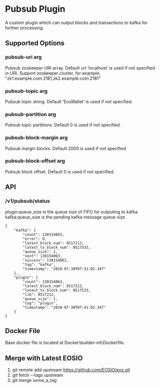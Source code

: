 # Pubsub Plugin
A custom plugin which can output blocks and transactions to kafka for further processing.

## Supported Options
### pubsub-uri arg

Pubsub zookeeper URI array.  Default url ‘localhost’ is used if not specified in URI.
Support zookeeper cluster, for example, "zk1.example.com:2181,zk2.example.com:2181"

### pubsub-topic arg

Pubsub topic string. Default ‘EosWallet’ is used if not specified.

### pubsub-partition arg

Pubsub topic partitions. Default 0 is used if not specified.

### pubsub-block-margin arg

Pubsub margin blocks. Default 2000 is used if not specified.

### pubsub-block-offset arg

Pubsub block offset. Default 0 is used if not specified.

## API
### /v1/pubsub/status 
plugin:queue_size is the queue size of FIFO for outputing to kafka
kafka:queue_size is the pending kafka message queue size
```
{
    "kafka": {
        "count": 130154063,
        "error": 0,
        "latest_block_num": 8517212,
        "latest_tx_block_num": 8517533,
        "queue_size": 1,
        "sent": 130154063,
        "success": 130154062,
        "tag": "kafka",
        "timestamp": "2018-07-30T07:41:02.347"
    },
    "plugin": {
        "count": 130154063,
        "latest_block_num": 8517212,
        "latest_tx_block_num": 8517533,
        "lib": 8517212,
        "queue_size": 1,
        "tag": "plugin",
        "timestamp": "2018-07-30T07:41:02.347"
    }
}
```

## Docker File
Base docker file is located at Docker\builder-mt\Dockerfile.

## Merge with Latest EOSIO
1. git remote add upstream https://github.com/EOSIO/eos.git
1. git fetch --tags upstream
1. git merge some_a_tag


